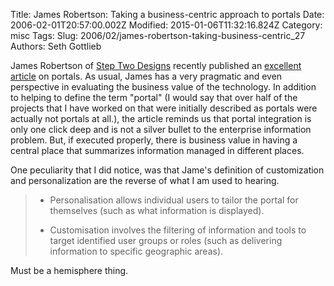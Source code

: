 Title: James Robertson: Taking a business-centric approach to portals
Date: 2006-02-01T20:57:00.002Z
Modified: 2015-01-06T11:32:16.824Z
Category: misc
Tags: 
Slug: 2006/02/james-robertson-taking-business-centric_27
Authors: Seth Gottlieb

James Robertson of [Step Two Designs](http://www.steptwo.com.au) recently published an [excellent article](http://www.steptwo.com.au/papers/kmc_businessportals/index.html) on portals. As usual, James has a very pragmatic and even perspective in evaluating the business value of the technology. In addition to helping to define the term "portal" (I would say that over half of the projects that I have worked on that were initially described as portals were actually not portals at all.), the article reminds us that portal integration is only one click deep and is not a silver bullet to the enterprise information problem. But, if executed properly, there is business value in having a central place that summarizes information managed in different places.   

One peculiarity that I did notice, was that Jame's definition of customization and personalization are the reverse of what I am used to hearing.   
>  
> 
> *   Personalisation allows individual users to tailor the portal for themselves (such as what information is displayed).  
>     
> *   Customisation involves the filtering of information and tools to target identified user groups or roles (such as delivering information to specific geographic areas).
> 
>   
Must be a hemisphere thing.  
